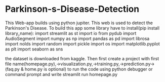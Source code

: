 # Parkinson-s-Disease-Detection
This Web-app builds using python jupiter. This web is used to detect the Parkinson's Disease.
To build this app some library have to install(pip install library_name):
  import streamlit as st
  import io
  from pydub import AudioSegment
  import numpy as np
  import pandas as pd
  import librosa
  import nolds
  import random
  import pickle
  import os
  import matplotlib.pyplot as plt
  import seaborn as sns

the dataset is downloaded from kaggle.
Then first create a project with first file name(homepage.py),->visualization.py,->training.py,->prediction.py->(faq.py & home.py is optional)
to run the code using python debugger or command prompt and write streamlit run homepage.py

